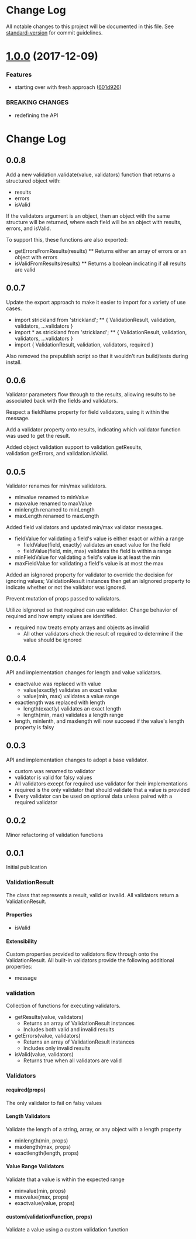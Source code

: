 # Change Log

All notable changes to this project will be documented in this file. See [standard-version](https://github.com/conventional-changelog/standard-version) for commit guidelines.

<a name="1.0.0"></a>
# [1.0.0](https://github.com/jeffhandley/strickland/compare/0.0.8...1.0.0) (2017-12-09)


### Features

* starting over with fresh approach ([601d926](https://github.com/jeffhandley/strickland/commit/601d926))


### BREAKING CHANGES

* redefining the API



# Change Log

## 0.0.8
Add a new validation.validate(value, validators) function that returns a structured object with:

* results
* errors
* isValid

If the validators argument is an object, then an object with the same structure will be returned, where each field will be an object with results, errors, and isValid.

To support this, these functions are also exported:

* getErrorsFromResults(results)
** Returns either an array of errors or an object with errors
* isValidFromResults(results)
** Returns a boolean indicating if all results are valid

## 0.0.7
Update the export approach to make it easier to import for a variety of use cases.

* import strickland from 'strickland';
** { ValidationResult, validation, validators, ...validators }
* import * as strickland from 'strickland';
** { ValidationResult, validation, validators, ...validators }
* import { ValidationResult, validation, validators, required }

Also removed the prepublish script so that it wouldn't run build/tests during install.

## 0.0.6
Validator parameters flow through to the results, allowing results to be associated back with the fields and validators.

Respect a fieldName property for field validators, using it within the message.

Add a validator property onto results, indicating which validator function was used to get the result.

Added object validation support to validation.getResults, validation.getErrors, and validation.isValid.

## 0.0.5
Validator renames for min/max validators.

* minvalue renamed to minValue
* maxvalue renamed to maxValue
* minlength renamed to minLength
* maxLength renamed to maxLength

Added field validators and updated min/max validator messages.
* fieldValue for validating a field's value is either exact or within a range
    * fieldValue(field, exactly) validates an exact value for the field
    * fieldValue(field, min, max) validates the field is within a range
* minFieldValue for validating a field's value is at least the min
* maxFieldValue for validating a field's value is at most the max

Added an isIgnored property for validator to override the decision for ignoring values; ValidationResult instances then get an isIgnored property to indicate whether or not the validator was ignored.

Prevent mutation of props passed to validators.

Utilize isIgnored so that required can use validator.  Change behavior of required and how empty values are identified.

* required now treats empty arrays and objects as invalid
    * All other validators check the result of required to determine if the value should be ignored

## 0.0.4
API and implementation changes for length and value validators.

* exactvalue was replaced with value
    * value(exactly) validates an exact value
    * value(min, max) validates a value range
* exactlength was replaced with length
    * length(exactly) validates an exact length
    * length(min, max) validates a length range
* length, minlenth, and maxlength will now succeed if the value's length property is falsy

## 0.0.3
API and implementation changes to adopt a base validator.

* custom was renamed to validator
* validator is valid for falsy values
* All validators except for required use validator for their implementations
* required is the only validator that should validate that a value is provided
* Every validator can be used on optional data unless paired with a required validator

## 0.0.2
Minor refactoring of validation functions

## 0.0.1
Initial publication

### ValidationResult
The class that represents a result, valid or invalid.  All validators return a ValidationResult.

#### Properties

* isValid

#### Extensibility
Custom properties provided to validators flow through onto the ValidationResult.  All built-in validators provide the following additional properties:

* message

### validation
Collection of functions for executing validators.

* getResults(value, validators)
    * Returns an array of ValidationResult instances
    * Includes both valid and invalid results
* getErrors(value, validators)
    * Returns an array of ValidationResult instances
    * Includes only invalid results
* isValid(value, validators)
    * Returns true when all validators are valid

### Validators

#### required(props)
The only validator to fail on falsy values

#### Length Validators
Validate the length of a string, array, or any object with a length property

* minlength(min, props)
* maxlength(max, props)
* exactlength(length, props)

#### Value Range Validators
Validate that a value is within the expected range

* minvalue(min, props)
* maxvalue(max, props)
* exactvalue(value, props)

#### custom(validationFunction, props)
Validate a value using a custom validation function
